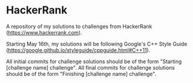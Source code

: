 # HackerRank
A repository of my solutions to challenges from HackerRank (https://www.hackerrank.com).

Starting May 16th, my solutions will be following Google's C++ Style Guide (https://google.github.io/styleguide/cppguide.html#C++11).

All initial commits for challenge solutions should be of the form "Starting [challenge name] challenge".
All final commits for challenge solutions should be of the form "Finishing [challenge name] challenge".